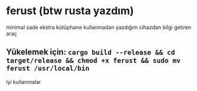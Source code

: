 # ferust (btw rusta yazdım)
minimal sade ekstra kütüphane kullanmadan yazdığım cihazdan bilgi getiren araç

## Yükelemek için: `cargo build --release && cd target/release && chmod +x ferust && sudo mv ferust /usr/local/bin`

iyi kullanmalar
